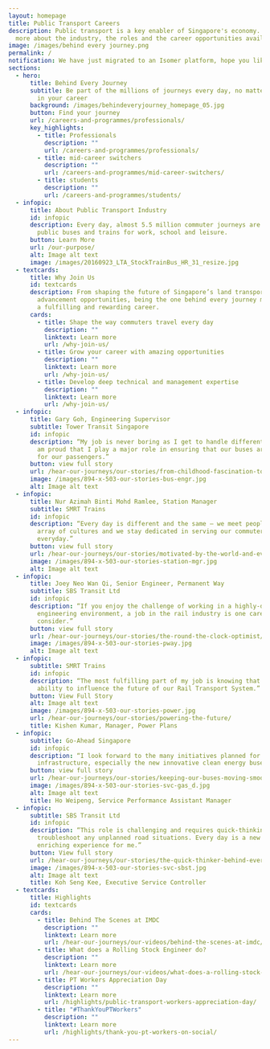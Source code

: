 ```yaml
---
layout: homepage
title: Public Transport Careers
description: Public transport is a key enabler of Singapore's economy. Learn
  more about the industry, the roles and the career opportunities available.
image: /images/behind every journey.png
permalink: /
notification: We have just migrated to an Isomer platform, hope you like our new look!
sections:
  - hero:
      title: Behind Every Journey
      subtitle: Be part of the millions of journeys every day, no matter where you are
        in your career
      background: /images/behindeveryjourney_homepage_05.jpg
      button: Find your journey
      url: /careers-and-programmes/professionals/
      key_highlights:
        - title: Professionals
          description: ""
          url: /careers-and-programmes/professionals/
        - title: mid-career switchers
          description: ""
          url: /careers-and-programmes/mid-career-switchers/
        - title: students
          description: ""
          url: /careers-and-programmes/students/
  - infopic:
      title: About Public Transport Industry
      id: infopic
      description: Every day, almost 5.5 million commuter journeys are taken on our
        public buses and trains for work, school and leisure.
      button: Learn More
      url: /our-purpose/
      alt: Image alt text
      image: /images/20160923_LTA_StockTrainBus_HR_31_resize.jpg
  - textcards:
      title: Why Join Us
      id: textcards
      description: From shaping the future of Singapore’s land transport to
        advancement opportunities, being the one behind every journey makes for
        a fulfilling and rewarding career.
      cards:
        - title: Shape the way commuters travel every day
          description: ""
          linktext: Learn more
          url: /why-join-us/
        - title: Grow your career with amazing opportunities
          description: ""
          linktext: Learn more
          url: /why-join-us/
        - title: Develop deep technical and management expertise
          description: ""
          linktext: Learn more
          url: /why-join-us/
  - infopic:
      title: Gary Goh, Engineering Supervisor
      subtitle: Tower Transit Singapore
      id: infopic
      description: “My job is never boring as I get to handle different tasks daily. I
        am proud that I play a major role in ensuring that our buses are safe
        for our passengers.”
      button: view full story
      url: /hear-our-journeys/our-stories/from-childhood-fascination-to-everyday-discovery/
      image: /images/894-x-503-our-stories-bus-engr.jpg
      alt: Image alt text
  - infopic:
      title: Nur Azimah Binti Mohd Ramlee, Station Manager
      subtitle: SMRT Trains
      id: infopic
      description: “Every day is different and the same – we meet people from diverse
        array of cultures and we stay dedicated in serving our commuters,
        everyday.”
      button: view full story
      url: /hear-our-journeys/our-stories/motivated-by-the-world-and-every-single-smile/
      image: /images/894-x-503-our-stories-station-mgr.jpg
      alt: Image alt text
  - infopic:
      title: Joey Neo Wan Qi, Senior Engineer, Permanent Way
      subtitle: SBS Transit Ltd
      id: infopic
      description: “If you enjoy the challenge of working in a highly-dynamic
        engineering environment, a job in the rail industry is one career to
        consider.”
      button: view full story
      url: /hear-our-journeys/our-stories/the-round-the-clock-optimist/
      image: /images/894-x-503-our-stories-pway.jpg
      alt: Image alt text
  - infopic:
      subtitle: SMRT Trains
      id: infopic
      description: “The most fulfilling part of my job is knowing that I have the
        ability to influence the future of our Rail Transport System.”
      button: View Full Story
      alt: Image alt text
      image: /images/894-x-503-our-stories-power.jpg
      url: /hear-our-journeys/our-stories/powering-the-future/
      title: Kishen Kumar, Manager, Power Plans
  - infopic:
      subtitle: Go-Ahead Singapore
      id: infopic
      description: “I look forward to the many initiatives planned for our people and
        infrastructure, especially the new innovative clean energy buses.”
      button: view full story
      url: /hear-our-journeys/our-stories/keeping-our-buses-moving-smoothly/
      image: /images/894-x-503-our-stories-svc-gas_d.jpg
      alt: Image alt text
      title: Ho Weipeng, Service Performance Assistant Manager
  - infopic:
      subtitle: SBS Transit Ltd
      id: infopic
      description: “This role is challenging and requires quick-thinking skills to
        troubleshoot any unplanned road situations. Every day is a new and
        enriching experience for me.”
      button: View full story
      url: /hear-our-journeys/our-stories/the-quick-thinker-behind-every-journey/
      image: /images/894-x-503-our-stories-svc-sbst.jpg
      alt: Image alt text
      title: Koh Seng Kee, Executive Service Controller
  - textcards:
      title: Highlights
      id: textcards
      cards:
        - title: Behind The Scenes at IMDC
          description: ""
          linktext: Learn more
          url: /hear-our-journeys/our-videos/behind-the-scenes-at-imdc/
        - title: What does a Rolling Stock Engineer do?
          description: ""
          linktext: Learn more
          url: /hear-our-journeys/our-videos/what-does-a-rolling-stock-engineer-do/
        - title: PT Workers Appreciation Day
          description: ""
          linktext: Learn more
          url: /highlights/public-transport-workers-appreciation-day/
        - title: "#ThankYouPTWorkers"
          description: ""
          linktext: Learn more
          url: /highlights/thank-you-pt-workers-on-social/
---
```

